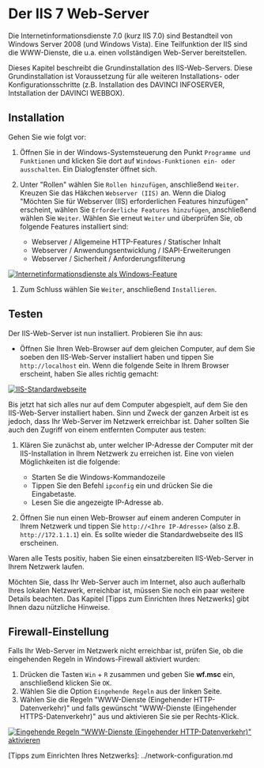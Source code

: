 # Der IIS 7 Web-Server

Die Internetinformationsdienste 7.0 (kurz IIS 7.0) sind Bestandteil von Windows Server 2008 (und Windows Vista). Eine Teilfunktion der IIS sind die WWW-Dienste, die u.a. einen vollständigen Web-Server bereitstellen.

Dieses Kapitel beschreibt die Grundinstallation des IIS-Web-Servers. Diese Grundinstallation ist Voraussetzung für alle weiteren Installations- oder Konfigurationsschritte (z.B. Installation des DAVINCI INFOSERVER, Intstallation der DAVINCI WEBBOX).

## Installation

Gehen Sie wie folgt vor:

1. Öffnen Sie in der Windows-Systemsteuerung den Punkt `Programme und Funktionen` und klicken Sie dort auf `Windows-Funktionen ein- oder ausschalten`. Ein Dialogfenster öffnet sich.

2. Unter "Rollen" wählen Sie `Rollen hinzufügen`, anschließend `Weiter`. Kreuzen Sie das Häkchen `Webserver (IIS)` an. Wenn die Dialog "Möchten Sie für Webserver (IIS) erforderlichen Features hinzufügen" erscheint, wählen Sie `Erforderliche Features hinzufügen`, anschließend wählen Sie `Weiter`.  Wählen Sie erneut `Weiter` und überprüfen Sie, ob folgende Features installiert sind:

   * Webserver / Allgemeine HTTP-Features / Statischer Inhalt
   * Webserver / Anwendungsentwicklung / ISAPI-Erweiterungen
   * Webserver / Sicherheit / Anforderungsfilterung    

[![Internetinformationsdienste als Windows-Feature][1]][1] 
1. Zum Schluss wählen Sie `Weiter`, anschließend `Installieren`.

## Testen

Der IIS-Web-Server ist nun installiert. Probieren Sie ihn aus:

* Öffnen Sie Ihren Web-Browser auf dem gleichen Computer, auf dem Sie soeben den IIS-Web-Server installiert haben und tippen Sie `http://localhost` ein. Wenn die folgende Seite in Ihrem Browser erscheint, haben Sie alles richtig gemacht:

[![IIS-Standardwebseite][2]][2] 

Bis jetzt hat sich alles nur auf dem Computer abgespielt, auf dem Sie den IIS-Web-Server installiert haben. Sinn und Zweck der ganzen Arbeit ist es jedoch, dass Ihr Web-Server im Netzwerk erreichbar ist. Daher sollten Sie auch den Zugriff von einem entfernten Computer aus testen:

1. Klären Sie zunächst ab, unter welcher IP-Adresse der Computer mit der IIS-Installation in Ihrem  Netzwerk zu erreichen ist. Eine von vielen Möglichkeiten ist die folgende:

   * Starten Se die Windows-Kommandozeile
   * Tippen Sie den Befehl `ipconfig` ein und drücken Sie die Eingabetaste.
   * Lesen Sie die angezeigte IP-Adresse ab. 

2. Öffnen Sie nun einen Web-Browser auf einem anderen Computer in Ihrem Netzwerk und tippen Sie `http://<Ihre IP-Adresse>` (also z.B. `http://172.1.1.1`) ein. Es sollte wieder die Standardwebseite des IIS erscheinen.

Waren alle Tests positiv, haben Sie einen einsatzbereiten IIS-Web-Server in Ihrem Netzwerk laufen.

Möchten Sie, dass Ihr Web-Server auch im Internet, also auch außerhalb Ihres lokalen Netzwerk, erreichbar ist, müssen Sie noch ein paar weitere Details beachten. Das Kapitel \[Tipps zum Einrichten Ihres Netzwerks\] gibt Ihnen dazu nützliche Hinweise.

## Firewall-Einstellung

Falls Ihr Web-Server im Netzwerk nicht erreichbar ist, prüfen Sie, ob die eingehenden Regeln in Windows-Firewall aktiviert wurden:

1. Drücken die Tasten `Win` + `R` zusammen und geben Sie **wf.msc** ein, anschließend klicken Sie `OK`.  
2. Wählen Sie die Option `Eingehende Regeln` aus der linken Seite.  
3. Wählen Sie die Regeln "WWW-Dienste (Eingehender HTTP-Datenverkehr)" und falls gewünscht "WWW-Dienste (Eingehender HTTPS-Datenverkehr)" aus und aktivieren Sie sie per Rechts-Klick.

[![Eingehende Regeln  &quot;WWW-Dienste (Eingehender HTTP-Datenverkehr)&quot; aktivieren][3]][3] 

\[Tipps zum Einrichten Ihres Netzwerks\]: ../network-configuration.md

[1]:/assets/images/is/IIS7-Windows-Features.png
[2]:/assets/images/is/iis-7-test.png
[3]:/assets/images/is/Eingehende-Regeln-IIS.png